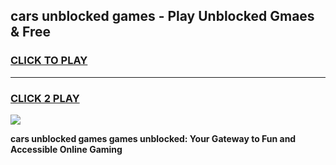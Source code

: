 
## cars unblocked games - Play Unblocked Gmaes & Free
<h3>
<a href="https://premium.freeplayer.one?title=cars_unblocked_games&ref=19F">CLICK TO PLAY</a></h3>
<hr>

<h3>
<a href="https://premium.freeplayer.one?title=cars_unblocked_games&ref=19F">CLICK 2 PLAY</a>
  
</h3>

<a href="https://premium.freeplayer.one?title=cars_unblocked_games&ref=19F/"><img src="https://clearcache.store/games.png"></a>


**cars unblocked games games unblocked: Your Gateway to Fun and Accessible Online Gaming**
